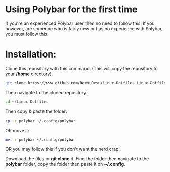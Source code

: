 # Using Polybar for the first time
If you're an experienced Polybar user then no need to follow this. If you however, are someone who is fairly new or has no experience with Polybar, you must follow this.

# Installation:
Clone this repository with this command. (This will copy the repository to your **/home** directory).
```bash
git clone https://www.github.com/RexxuDesu/Linux-Dotfiles Linux-Dotfiles
```

Then navigate to the cloned repository:
```bash
cd ~/Linux-Dotfiles
```
Then copy & paste the folder:
```bash
cp -r polybar ~/.config/polybar
```
OR move it:
```bash
mv -r polybar ~/.config/polybar
```

OR you may follow this if you don't want the nerd crap:

Download the files or **git clone** it. Find the folder then navigate to the **polybar** folder, copy the folder then paste it on **~/.config**.
